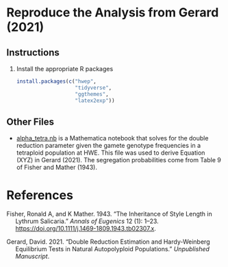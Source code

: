 
<!-- README.md is generated from README.Rmd. Please edit that file -->

# Reproduce the Analysis from Gerard (2021)

## Instructions

1.  Install the appropriate R packages

    ``` r
    install.packages(c("hwep",
                       "tidyverse",
                       "ggthemes",
                       "latex2exp"))
    ```

## Other Files

-   [alpha\_tetra.nb](./analysis/alpha_tetra.nb) is a Mathematica
    notebook that solves for the double reduction parameter given the
    gamete genotype frequencies in a tetraploid population at HWE. This
    file was used to derive Equation (XYZ) in Gerard (2021). The
    segregation probabilities come from Table 9 of Fisher and
    Mather (1943).

# References

<div id="refs" class="references csl-bib-body hanging-indent">

<div id="ref-fisher1943inheritance" class="csl-entry">

Fisher, Ronald A, and K Mather. 1943. “The Inheritance of Style Length
in Lythrum Salicaria.” *Annals of Eugenics* 12 (1): 1–23.
<https://doi.org/10.1111/j.1469-1809.1943.tb02307.x>.

</div>

<div id="ref-gerard2021double" class="csl-entry">

Gerard, David. 2021. “Double Reduction Estimation and Hardy-Weinberg
Equilibrium Tests in Natural Autopolyploid Populations.” *Unpublished
Manuscript*.

</div>

</div>
